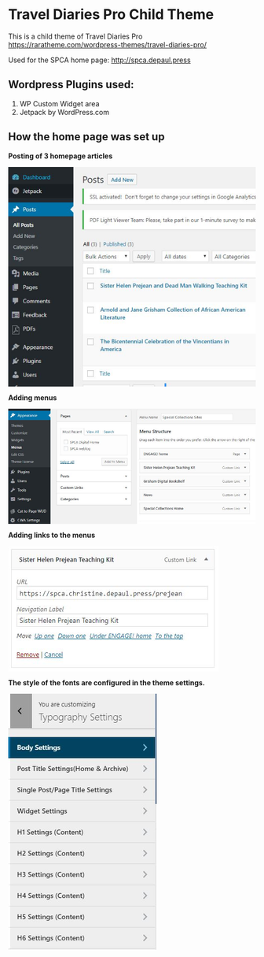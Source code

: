 # Travel Diaries Pro Child Theme
This is a child theme of Travel Diaries Pro https://raratheme.com/wordpress-themes/travel-diaries-pro/

Used for the SPCA home page: http://spca.depaul.press


## Wordpress Plugins used:
1. WP Custom Widget area
2. Jetpack by WordPress.com


## How the home page was set up

**Posting of 3 homepage articles**

<img align="center" src="screenshots/create-post.JPG">



**Adding menus**

<img align="center" src="screenshots/adding-menus.JPG">



**Adding links to the menus**


<img align="center" src="screenshots/adding-link-to-menus.JPG">



**The style of the fonts are configured in the theme settings.**


<img align="left" src="screenshots/typography-settings.JPG">
